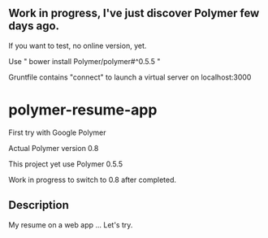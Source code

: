 ## Work in progress, I've just discover Polymer few days ago.

If you want to test, no online version, yet.

Use " bower install Polymer/polymer#^0.5.5 "

Gruntfile contains "connect" to launch a virtual server on localhost:3000

# polymer-resume-app

First try with Google Polymer

Actual Polymer version 0.8

This project yet use Polymer 0.5.5

Work in progress to switch to 0.8 after completed.

## Description

My resume on a web app ... Let's try.
